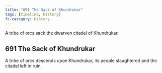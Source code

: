 ```yaml
---
title: "691 The Sack of Khundrukar"
tags: [timeline, history]
fc-category: History
---
```

<span class='ob-timelines'
	data-date='691-00-00-00'
	data-title='The Sack of Khundrukar'
	data-class='orange'>A tribe of orcs sack the dwarven citadel of Khundrukar.</span>
## 691 The Sack of Khundrukar
A tribe of orcs descends upon Khundrukar, its people slaughtered and the citadel left in ruin.